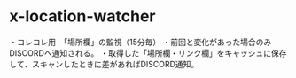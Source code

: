 # x-location-watcher

・コレコレ用　「場所欄」の監視（15分毎）
・前回と変化があった場合のみDISCORDへ通知される。
・取得した「場所欄・リンク欄」をキャッシュに保存して、スキャンしたときに差があればDISCORD通知。

